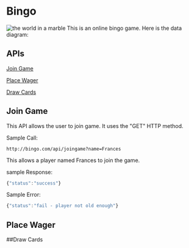 # Bingo
![the world in a marble]()
This is an online bingo game. Here is the data diagram:

## APIs
[Join Game](README.md#join-game)

[Place Wager](README.md#Place-Wager)

[Draw Cards](README.md#Draw-Cards)


## Join Game
This API allows the user to join game. It uses the "GET" HTTP method.

Sample Call:
```http
http://bingo.com/api/joingame?name=Frances

```
This allows a player named Frances to join the game.

sample Response: 
```javascript
{"status":"success"}
```
Sample Error:
```javascript
{"status":"fail - player not old enough"}
```
## Place Wager

##Draw Cards
